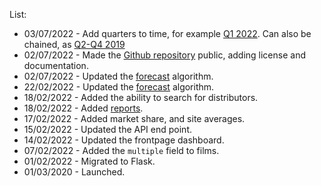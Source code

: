 List:

* 03/07/2022 - Add quarters to time, for example [Q1 2022](/time/2022/q1). Can also be chained, as [Q2-Q4 2019](/time/2019/q2/q4)
* 02/07/2022 - Made the [Github repository](https://github.com/AndyRae/uk-box-office) public, adding license and documentation.
* 02/07/2022 - Updated the [forecast](/reports/forecast) algorithm.
* 22/02/2022 - Updated the [forecast](/reports/forecast) algorithm.
* 18/02/2022 - Added the ability to search for distributors.
* 18/02/2022 - Added [reports](/reports).
* 17/02/2022 - Added market share, and site averages.
* 15/02/2022 - Updated the API end point.
* 14/02/2022 - Updated the frontpage dashboard.
* 07/02/2022 - Added the `multiple` field to films.
* 01/02/2022 - Migrated to Flask.
* 01/03/2020 - Launched.
